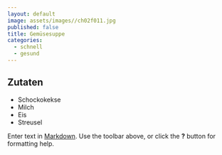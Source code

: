 ```yaml
---
layout: default
image: assets/images//ch02f011.jpg
published: false
title: Gemüsesuppe
categories:
  - schnell
  - gesund
---
```

## Zutaten
- Schockokekse
- Milch
- Eis
- Streusel

Enter text in [Markdown](http://daringfireball.net/projects/markdown/). Use the toolbar above, or click the **?** button for formatting help.



